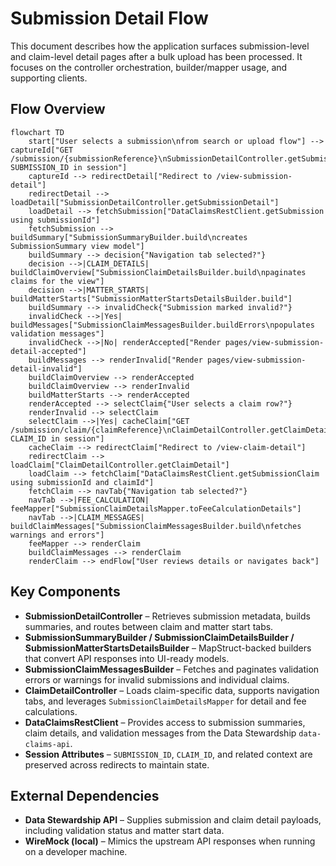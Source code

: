 # Submission Detail Flow

This document describes how the application surfaces submission-level and claim-level detail pages after a bulk upload has been processed. It focuses on the controller orchestration, builder/mapper usage, and supporting clients.

## Flow Overview

```mermaid
flowchart TD
    start["User selects a submission\nfrom search or upload flow"] --> captureId["GET /submission/{submissionReference}\nSubmissionDetailController.getSubmissionReference\nstores SUBMISSION_ID in session"]
    captureId --> redirectDetail["Redirect to /view-submission-detail"]
    redirectDetail --> loadDetail["SubmissionDetailController.getSubmissionDetail"]
    loadDetail --> fetchSubmission["DataClaimsRestClient.getSubmission using submissionId"]
    fetchSubmission --> buildSummary["SubmissionSummaryBuilder.build\ncreates SubmissionSummary view model"]
    buildSummary --> decision{"Navigation tab selected?"}
    decision -->|CLAIM_DETAILS| buildClaimOverview["SubmissionClaimDetailsBuilder.build\npaginates claims for the view"]
    decision -->|MATTER_STARTS| buildMatterStarts["SubmissionMatterStartsDetailsBuilder.build"]
    buildSummary --> invalidCheck{"Submission marked invalid?"}
    invalidCheck -->|Yes| buildMessages["SubmissionClaimMessagesBuilder.buildErrors\npopulates validation messages"]
    invalidCheck -->|No| renderAccepted["Render pages/view-submission-detail-accepted"]
    buildMessages --> renderInvalid["Render pages/view-submission-detail-invalid"]
    buildClaimOverview --> renderAccepted
    buildClaimOverview --> renderInvalid
    buildMatterStarts --> renderAccepted
    renderAccepted --> selectClaim{"User selects a claim row?"}
    renderInvalid --> selectClaim
    selectClaim -->|Yes| cacheClaim["GET /submission/claim/{claimReference}\nClaimDetailController.getClaimDetail\nstores CLAIM_ID in session"]
    cacheClaim --> redirectClaim["Redirect to /view-claim-detail"]
    redirectClaim --> loadClaim["ClaimDetailController.getClaimDetail"]
    loadClaim --> fetchClaim["DataClaimsRestClient.getSubmissionClaim using submissionId and claimId"]
    fetchClaim --> navTab{"Navigation tab selected?"}
    navTab -->|FEE_CALCULATION| feeMapper["SubmissionClaimDetailsMapper.toFeeCalculationDetails"]
    navTab -->|CLAIM_MESSAGES| buildClaimMessages["SubmissionClaimMessagesBuilder.build\nfetches warnings and errors"]
    feeMapper --> renderClaim
    buildClaimMessages --> renderClaim
    renderClaim --> endFlow["User reviews details or navigates back"]
```

## Key Components
- **SubmissionDetailController** – Retrieves submission metadata, builds summaries, and routes between claim and matter start tabs.
- **SubmissionSummaryBuilder / SubmissionClaimDetailsBuilder / SubmissionMatterStartsDetailsBuilder** – MapStruct-backed builders that convert API responses into UI-ready models.
- **SubmissionClaimMessagesBuilder** – Fetches and paginates validation errors or warnings for invalid submissions and individual claims.
- **ClaimDetailController** – Loads claim-specific data, supports navigation tabs, and leverages `SubmissionClaimDetailsMapper` for detail and fee calculations.
- **DataClaimsRestClient** – Provides access to submission summaries, claim details, and validation messages from the Data Stewardship `data-claims-api`.
- **Session Attributes** – `SUBMISSION_ID`, `CLAIM_ID`, and related context are preserved across redirects to maintain state.

## External Dependencies
- **Data Stewardship API** – Supplies submission and claim detail payloads, including validation status and matter start data.
- **WireMock (local)** – Mimics the upstream API responses when running on a developer machine.
